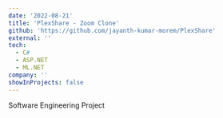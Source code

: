 ```yaml
---
date: '2022-08-21'
title: 'PlexShare - Zoom Clone'
github: 'https://github.com/jayanth-kumar-morem/PlexShare'
external: ''
tech:
  - C#
  - ASP.NET
  - ML.NET
company: ''
showInProjects: false
---
```


Software Engineering Project
